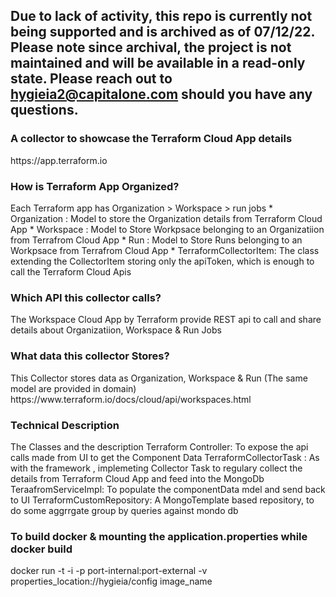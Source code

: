 ## Due to lack of activity, this repo is currently not being supported and is archived as of 07/12/22. Please note since archival, the project is not maintained and will be available in a read-only state. Please reach out to hygieia2@capitalone.com should you have any questions.
<h3>A collector to showcase the Terraform Cloud App details</h3>
https://app.terraform.io

<h3>How is Terraform App Organized?</h3>
 Each Terraform app has Organization > Workspace > run jobs
 * Organization : Model to store the Organization details from Terraform Cloud App
 * Workspace : Model to Store Workpsace belonging to an Organizatiion from Terrafrom Cloud App
 * Run : Model to Store Runs belonging to an Workpsace from Terrafrom Cloud App
 * TerraformCollectorItem: The class extending the CollectorItem storing only the apiToken, which is enough to call the Terraform Cloud   Apis

<h3>Which API this collector calls?</h3>
  The Workspace Cloud App by Terraform provide REST api to call and share details about Organizatiion, Workspace & Run Jobs

<h3>What data this collector Stores?</h3>
  This Collector stores data as Organization, Workspace & Run (The same model are provided in domain)
  https://www.terraform.io/docs/cloud/api/workspaces.html

<h3>Technical Description</h3>
  The Classes and the description
  Terraform Controller: To expose the api calls made from UI to get the Component Data
  TerraformCollectorTask : As with the framework , implemeting Collector Task to regulary collect the details from Terraform Cloud App     and feed into the MongoDb
  TeraafromServiceImpl: To populate the componentData mdel and send back to UI
  TerraformCustomRepository: A MongoTemplate based repository, to do some aggrrgate group by queries against mondo db
  
  <h3>To build docker & mounting the application.properties while docker build</h3>
  docker run -t -i -p port-internal:port-external -v properties_location://hygieia/config  image_name




